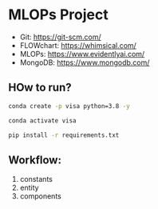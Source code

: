 # MLOPs Project

- Git: https://git-scm.com/
- FLOWchart: https://whimsical.com/
- MLOPs: https://www.evidentlyai.com/
- MongoDB: https://www.mongodb.com/


## HOw to run?
```bash
conda create -p visa python=3.8 -y
```

```bash
conda activate visa
```

```bash
pip install -r requirements.txt
```

## Workflow:

1. constants
2. entity
3. components
